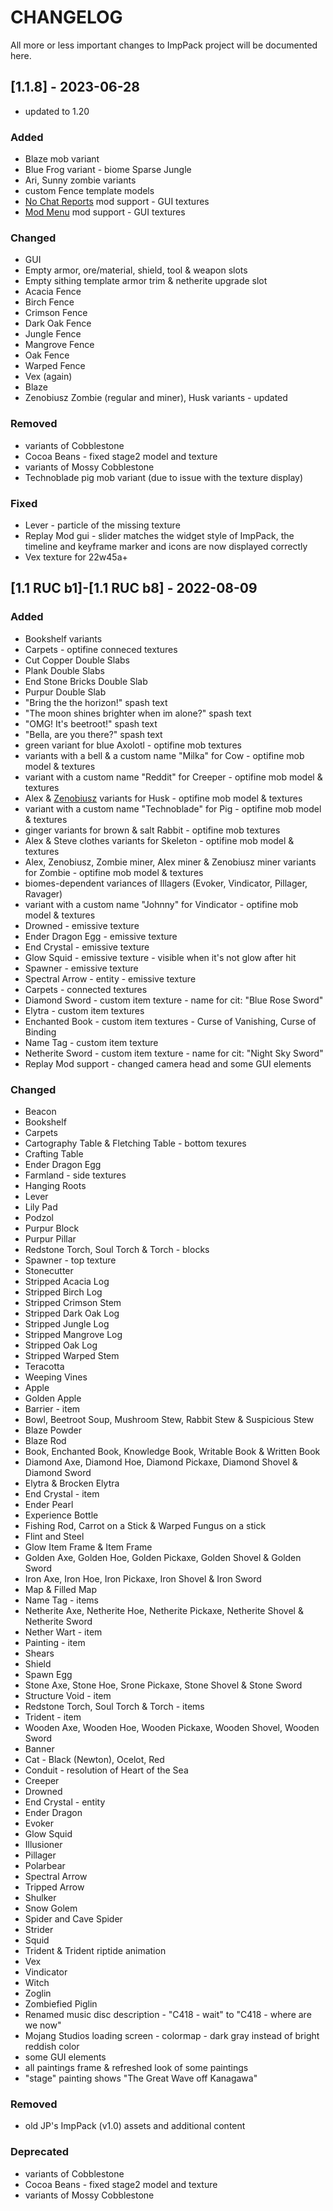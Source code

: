 # CHANGELOG
All more or less important changes to ImpPack project will be documented here.

## [1.1.8] - 2023-06-28

- updated to 1.20

### Added
- Blaze mob variant
- Blue Frog variant - biome Sparse Jungle
- Ari, Sunny zombie variants
- custom Fence template models
- [No Chat Reports](https://www.curseforge.com/minecraft/mc-mods/no-chat-reports/files) mod support - GUI textures
- [Mod Menu](https://modrinth.com/mod/modmenu/) mod support - GUI textures 

### Changed
- GUI
- Empty armor, ore/material, shield, tool & weapon slots
- Empty sithing template armor trim & netherite upgrade slot
- Acacia Fence
- Birch Fence
- Crimson Fence
- Dark Oak Fence
- Jungle Fence
- Mangrove Fence
- Oak Fence
- Warped Fence
- Vex (again)
- Blaze
- Zenobiusz Zombie (regular and miner), Husk variants - updated

### Removed
- variants of Cobblestone
- Cocoa Beans - fixed stage2 model and texture
- variants of Mossy Cobblestone
- Technoblade pig mob variant (due to issue with the texture display)

### Fixed
- Lever - particle of the missing texture
- Replay Mod gui - slider matches the widget style of ImpPack, the timeline and keyframe marker and icons are now displayed correctly
- Vex texture for 22w45a+

## [1.1 RUC b1]-[1.1 RUC b8] - 2022-08-09

### Added
- Bookshelf variants
- Carpets - optifine conneced textures
- Cut Copper Double Slabs
- Plank Double Slabs
- End Stone Bricks Double Slab
- Purpur Double Slab
- "Bring the the horizon!" spash text
- "The moon shines brighter when im alone?" spash text
- "OMG! It's beetroot!" spash text
- "Bella, are you there?" spash text
- green variant for blue Axolotl - optifine mob textures
- variants with a bell & a custom name "Milka" for Cow - optifine mob model & textures
- variant with a custom name "Reddit" for Creeper - optifine mob model & textures
- Alex & [Zenobiusz](https://twitter.com/mattwolsky) variants for Husk - optifine mob model & textures
- variant with a custom name "Technoblade" for Pig - optifine mob model & textures
- ginger variants for brown & salt Rabbit - optifine mob textures
- Alex & Steve clothes variants for Skeleton - optifine mob model & textures
- Alex, Zenobiusz, Zombie miner, Alex miner & Zenobiusz miner variants for Zombie - optifine mob model & textures
- biomes-dependent variances of Illagers (Evoker, Vindicator, Pillager, Ravager)
- variant with a custom name "Johnny" for Vindicator - optifine mob model & textures
- Drowned - emissive texture
- Ender Dragon Egg - emissive texture
- End Crystal - emissive texture
- Glow Squid - emissive texture - visible when it's not glow after hit
- Spawner - emissive texture
- Spectral Arrow - entity - emissive texture
- Carpets - connected textures
- Diamond Sword - custom item texture - name for cit: "Blue Rose Sword"
- Elytra - custom item textures
- Enchanted Book - custom item textures - Curse of Vanishing, Curse of Binding
- Name Tag - custom item texture
- Netherite Sword - custom item texture - name for cit: "Night Sky Sword"
- Replay Mod support - changed camera head and some GUI elements

### Changed
- Beacon
- Bookshelf
- Carpets
- Cartography Table & Fletching Table - bottom texures
- Crafting Table
- Ender Dragon Egg
- Farmland - side textures
- Hanging Roots 
- Lever
- Lily Pad
- Podzol
- Purpur Block
- Purpur Pillar
- Redstone Torch, Soul Torch & Torch - blocks
- Spawner - top texture
- Stonecutter
- Stripped Acacia Log
- Stripped Birch Log
- Stripped Crimson Stem
- Stripped Dark Oak Log
- Stripped Jungle Log
- Stripped Mangrove Log
- Stripped Oak Log
- Stripped Warped Stem
- Teracotta
- Weeping Vines
- Apple
- Golden Apple
- Barrier - item
- Bowl, Beetroot Soup, Mushroom Stew, Rabbit Stew & Suspicious Stew
- Blaze Powder
- Blaze Rod
- Book, Enchanted Book, Knowledge Book, Writable Book & Written Book
- Diamond Axe, Diamond Hoe, Diamond Pickaxe, Diamond Shovel & Diamond Sword
- Elytra & Brocken Elytra
- End Crystal - item
- Ender Pearl
- Experience Bottle
- Fishing Rod, Carrot on a Stick & Warped Fungus on a stick
- Flint and Steel
- Glow Item Frame & Item Frame
- Golden Axe, Golden Hoe, Golden Pickaxe, Golden Shovel & Golden Sword
- Iron Axe, Iron Hoe, Iron Pickaxe, Iron Shovel & Iron Sword
- Map & Filled Map
- Name Tag - items
- Netherite Axe, Netherite Hoe, Netherite Pickaxe, Netherite Shovel & Netherite Sword
- Nether Wart - item
- Painting - item
- Shears
- Shield
- Spawn Egg
- Stone Axe, Stone Hoe, Srone Pickaxe, Stone Shovel & Stone Sword
- Structure Void - item
- Redstone Torch, Soul Torch & Torch - items
- Trident - item
- Wooden Axe, Wooden Hoe, Wooden Pickaxe, Wooden Shovel, Wooden Sword
- Banner
- Cat - Black (Newton), Ocelot, Red
- Conduit - resolution of Heart of the Sea
- Creeper
- Drowned
- End Crystal - entity
- Ender Dragon
- Evoker
- Glow Squid
- Illusioner
- Pillager
- Polarbear
- Spectral Arrow
- Tripped Arrow
- Shulker
- Snow Golem
- Spider and Cave Spider
- Strider
- Squid
- Trident & Trident riptide animation
- Vex
- Vindicator
- Witch
- Zoglin
- Zombiefied Piglin
- Renamed music disc description - "C418 - wait" to "C418 - where are we now" 
- Mojang Studios loading screen - colormap - dark gray instead of bright reddish color 
- some GUI elements
- all paintings frame & refreshed look of some paintings
- "stage" painting shows "The Great Wave off Kanagawa"

### Removed
- old JP's ImpPack (v1.0) assets and additional content

### Deprecated
- variants of Cobblestone
- Cocoa Beans - fixed stage2 model and texture
- variants of Mossy Cobblestone
